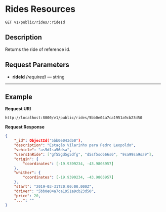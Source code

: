 # Rides Resources

    GET v1/public/rides/:rideId

## Description
Returns the ride of reference id.

## Request Parameters

- **rideId** _(required)_ — string

***

## Example
**Request URI**

    http://localhost:8000/v1/public/rides/5bb0e04a7ca1951a9cb23d50

**Request Response**
``` json
{
    "_id": ObjectId("5bb0e043d50"),
    "description": "Estação Vilarinho para Pedro Leopoldo",
    "vehicle": "as5d1sa56dsa",
    "usersInRide": ["gf55gd5g5dfg", "d5sf5sd666s6", "9sa99sa9sa9"],
    "origin": {
        "coordinates": [-19.9399234, -43.9803957]
    },
    "whither": {
        "coordinates": [-19.9399234, -43.9803957]
    },
    "start": "2019-03-31T20:00:00.000Z",
    "driver": "5bb0e04a7ca1951a9cb23d50",
    "price": 20,
    "...": ""
}
```